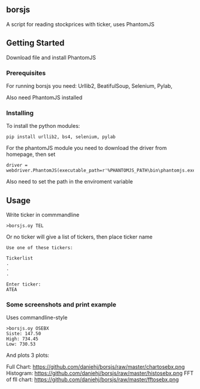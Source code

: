 ## borsjs

A script for reading stockprices with ticker, uses PhantomJS

## Getting Started

Download file and install PhantomJS

### Prerequisites

For running borsjs you need:
Urllib2,
BeatifulSoup,
Selenium,
Pylab,

Also need PhantomJS installed



### Installing

To install the python modules:

```
pip install urllib2, bs4, selenium, pylab
```

For the phantomJS module you need to download the driver from homepage, then set

```
driver = webdriver.PhantomJS(executable_path=r'%PHANTOMJS_PATH\bin\phantomjs.exe')
```

Also need to set the path in the enviroment variable

## Usage

Write ticker in commmandline

```
>borsjs.oy TEL
```

Or no ticker will give a list of tickers, then place ticker name

```
Use one of these tickers:

Tickerlist
.
.
.

Enter ticker:
ATEA
```


### Some screenshots and print example

Uses commandline-style

```
>borsjs.oy OSEBX
Siste: 147.50
High: 734.45
Low: 730.53

```

And plots 3 plots:

Full Chart: https://github.com/daniehj/borsjs/raw/master/chartosebx.png
Histogram: https://github.com/daniehj/borsjs/raw/master/histosebx.png
FFT of fll chart: https://github.com/daniehj/borsjs/raw/master/fftosebx.png

